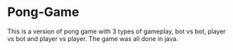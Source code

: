 # Pong-Game
This is a version of pong game with 3 types of gameplay, bot vs bot, player vs bot and player vs player. The game was all done in java.
